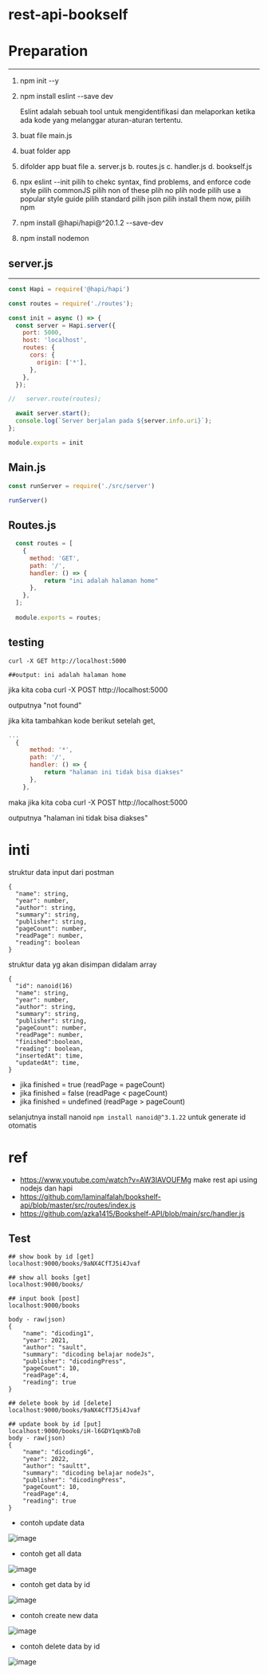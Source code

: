 # rest-api-bookself

# Preparation
---
1. npm init --y
2. npm install eslint --save dev
   
   Eslint adalah sebuah tool untuk mengidentifikasi dan melaporkan ketika ada kode yang melanggar aturan-aturan tertentu.

3. buat file main.js
4. buat folder app
5. difolder app buat file
   a. server.js
   b. routes.js
   c. handler.js
   d. bookself.js 
6. npx eslint --init
   pilih to chekc syntax, find problems, and enforce code style
   pilih commonJS 
   pilih non of these
   plih no
   plih node
   pilih use a popular style guide
   pilih standard
   pilih json
   pilih install them now, piilih npm

7. npm install @hapi/hapi@^20.1.2 --save-dev
   
8. npm install nodemon


## server.js
---

```js
const Hapi = require('@hapi/hapi')

const routes = require('./routes');

const init = async () => {
  const server = Hapi.server({
    port: 5000,
    host: 'localhost',
    routes: {
      cors: {
        origin: ['*'],
      },
    },
  });

//   server.route(routes);

  await server.start();
  console.log(`Server berjalan pada ${server.info.uri}`);
};

module.exports = init
```
## Main.js

```js
const runServer = require('./src/server')

runServer()
```

## Routes.js

```js
  const routes = [
    {
      method: 'GET',
      path: '/',
      handler: () => {
          return "ini adalah halaman home"
      },
    }, 
  ];
  
  module.exports = routes;
```

## testing
```
curl -X GET http://localhost:5000

##output: ini adalah halaman home

```

jika kita coba curl -X POST http://localhost:5000

outputnya "not found"

jika kita tambahkan kode berikut setelah get,

```js
...
  {
      method: '*',
      path: '/',
      handler: () => {
          return "halaman ini tidak bisa diakses"
      },
    }, 
```
maka jika kita coba curl -X POST http://localhost:5000

outputnya "halaman ini tidak bisa diakses"

# inti

struktur data input dari postman
```
{
  "name": string,
  "year": number,
  "author": string,
  "summary": string,
  "publisher": string,
  "pageCount": number,
  "readPage": number,
  "reading": boolean
}
```

struktur data yg akan disimpan didalam array

```
{
  "id": nanoid(16)
  "name": string,
  "year": number,
  "author": string,
  "summary": string,
  "publisher": string,
  "pageCount": number,
  "readPage": number,
  "finished":boolean,
  "reading": boolean,
  "insertedAt": time,
  "updatedAt": time,
}
```

- jika finished = true (readPage = pageCount)
- jika finished = false (readPage < pageCount)
- jika finished = undefined (readPage > pageCount)
  
selanjutnya install nanoid `` npm install nanoid@^3.1.22 `` untuk generate id otomatis


# ref
- https://www.youtube.com/watch?v=AW3IAVOUFMg
  make rest api using nodejs dan hapi
- https://github.com/laminalfalah/bookshelf-api/blob/master/src/routes/index.js 
- https://github.com/azka1415/Bookshelf-API/blob/main/src/handler.js

## Test

```
## show book by id [get]
localhost:9000/books/9aNX4CfTJ5i4Jvaf

## show all books [get]
localhost:9000/books/

## input book [post]
localhost:9000/books

body - raw(json)
{
	"name": "dicoding1",
	"year": 2021,
	"author": "sault",
	"summary": "dicoding belajar nodeJs",
	"publisher": "dicodingPress",
	"pageCount": 10,
	"readPage":4,
	"reading": true
}

## delete book by id [delete]
localhost:9000/books/9aNX4CfTJ5i4Jvaf

## update book by id [put]
localhost:9000/books/iH-l6GDY1qnKb7oB
body - raw(json)
{
	"name": "dicoding6",
	"year": 2022,
	"author": "saultt",
	"summary": "dicoding belajar nodeJs",
	"publisher": "dicodingPress",
	"pageCount": 10,
	"readPage":4,
	"reading": true
}

```

- contoh update data

![image](https://user-images.githubusercontent.com/55066281/214306339-fbc0ac60-2991-454a-a921-9bf47406664e.png)

- contoh get all data

![image](https://user-images.githubusercontent.com/55066281/214306593-4d43e8d0-5e4d-470c-bd10-ea3288ca9d6d.png)

- contoh get data by id

![image](https://user-images.githubusercontent.com/55066281/214306731-752844d3-d3e9-47e7-8543-f3c06f9193ac.png)

- contoh create new data 

![image](https://user-images.githubusercontent.com/55066281/214306908-383e7ca2-8519-4415-9a39-535e8c2bd899.png)

- contoh delete data by id

![image](https://user-images.githubusercontent.com/55066281/214307032-5dd4aeb6-92b9-4c92-81a7-a5368d116c59.png)

